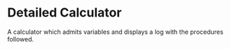 # Detailed Calculator
A calculator which admits variables and displays a log with the procedures followed.
